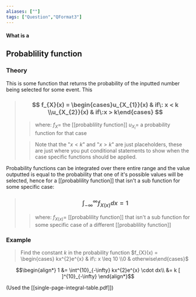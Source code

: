 ```yaml
---
aliases: [""]
tags: ["Question","QFormat3"]
---
```


#### What is a
## Probablility function
### Theory
This is some function that returns the probability of the inputted number being selected for some event. This

> ### $$ f_{X}(x) = \begin{cases}u_{X_{1}}(x) & if\: x < k  \\u_{X_{2}}(x) & if\:x > k\end{cases} $$ 
>> where:
>> $f_{X}=$ the [[probablility function]]
>> $u_{X_{i}}=$ a probability function for that case
>
>> Note that the "$x<k$" and  "$x>k$" are just placeholders, these are just where you put conditional statements to show when the case specific functions should be applied.

Probability functions can be integrated over there entire range and the value outputted is equal to the probability that one of it's possible values will be selected, hence for a [[probablility function]] that isn't a sub function for some specific case:

> ### $$ \int^{\infty}_{-\infty} f_{X(x)} dx = 1 $$ 
>> where:
>> $f_{X(x)}=$ [[probablility function]] that isn't a sub function for some specific case of a different [[probablility function]]

### Example
> Find the constant $k$ in the probability function $f_{X}(x) = \begin{cases} kx^{2}e^{x} & if\: x \leq 10  \\0 & otherwise\end{cases}$

$$\begin{align*}
1 &= \int^{10}_{-\infty} kx^{2}e^{x} \cdot dx\\
&= k [  ]^{10}_{-\infty}
\end{align*}$$

(Used the [[single-page-integral-table.pdf]])
